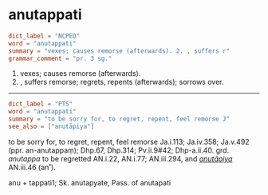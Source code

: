# anutappati

``` toml
dict_label = "NCPED"
word = "anutappati"
summary = "vexes; causes remorse (afterwards). 2. , suffers r"
grammar_comment = "pr. 3 sg."
```

1. vexes; causes remorse (afterwards).
2. , suffers remorse; regrets, repents (afterwards); sorrows over.

--------------------

``` toml
dict_label = "PTS"
word = "anutappati"
summary = "to be sorry for, to regret, repent, feel remorse J"
see_also = ["anutāpiya"]
```

to be sorry for, to regret, repent, feel remorse Ja.i.113; Ja.iv.358; Ja.v.492 (ppr. an\-anutappaṃ); Dhp.67, Dhp.314; Pv.ii.9#42; Dhp\-a.ii.40. grd. *anutappa* to be regretted AN.i.22, AN.i.77; AN.iii.294, and *[anutāpiya](anutāpiya.md)* AN.iii.46 (an˚).

anu \+ tappati1; Sk. anutapyate, Pass. of anutapati

